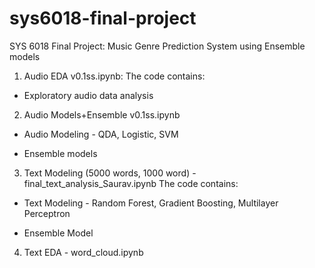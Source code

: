 # sys6018-final-project
SYS 6018 Final Project: Music Genre Prediction System using Ensemble models

1. Audio EDA v0.1ss.ipynb: 
The code contains:

  * Exploratory audio data analysis 

2. Audio Models+Ensemble v0.1ss.ipynb
  
  * Audio Modeling - QDA, Logistic, SVM
  
  * Ensemble models

3. Text Modeling (5000 words, 1000 word) - final_text_analysis_Saurav.ipynb
The code contains:

  * Text Modeling - Random Forest, Gradient Boosting, Multilayer Perceptron
  
  * Ensemble Model

4. Text EDA - word_cloud.ipynb
